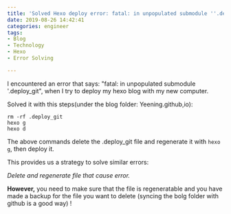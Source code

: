 ```yaml
---
title: 'Solved Hexo deploy error: fatal: in unpopulated submodule ''.deploy_git'''
date: 2019-08-26 14:42:41
categories: engineer
tags: 
- Blog
- Technology
- Hexo
- Error Solving

---
```


I encountered an error that says: "fatal: in unpopulated submodule '.deploy_git", when I try to deploy my hexo blog with my new computer.

Solved it with this steps(under the blog folder: Yeening.github,io):

```
rm -rf .deploy_git
hexo g
hexo d
```

The above commands delete the .deploy_git file and regenerate it with `hexo g`, then deploy it.

This provides us a strategy to solve similar errors: 

*Delete and regenerate file that cause error.*

**However,** you need to make sure that the file is regeneratable and you have made a backup for the file you want to delete (syncing the bolg folder with github is a good way) !